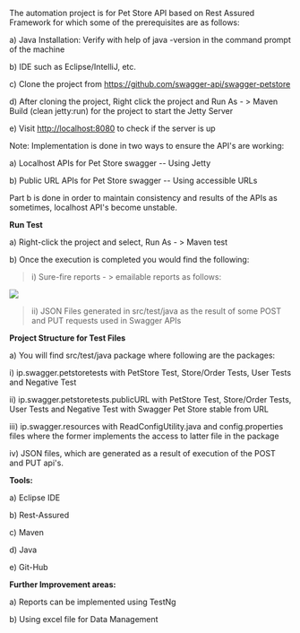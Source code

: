 The automation project is for Pet Store API based on Rest Assured
Framework for which some of the prerequisites are as follows:

a\) Java Installation: Verify with help of java -version in the command
prompt of the machine

b\) IDE such as Eclipse/IntelliJ, etc.

c\) Clone the project from
<https://github.com/swagger-api/swagger-petstore>

d\) After cloning the project, Right click the project and Run As - \>
Maven Build (clean jetty:run) for the project to start the Jetty Server

e\) Visit <http://localhost:8080> to check if the server is up

Note: Implementation is done in two ways to ensure the API's are
working:

a\) Localhost APIs for Pet Store swagger -- Using Jetty

b\) Public URL APIs for Pet Store swagger -- Using accessible URLs

Part b is done in order to maintain consistency and results of the APIs
as sometimes, localhost API's become unstable.

**Run Test**

a\) Right-click the project and select, Run As - \> Maven test

b\) Once the execution is completed you would find the following:

> i\) Sure-fire reports - \> emailable reports as follows:
> 
<img src="https://github.com/aryanTest/Java-Simple-Project/blob/main/TestResults.PNG">


> ii) JSON Files generated in src/test/java as the result of some POST
> and PUT requests used in Swagger APIs


**Project Structure for Test Files**

a\) You will find src/test/java package where following are the
packages:

i\) ip.swagger.petstoretests with PetStore Test, Store/Order Tests, User
Tests and Negative Test

ii\) ip.swagger.petstoretests.publicURL with PetStore Test, Store/Order
Tests, User Tests and Negative Test with Swagger Pet Store stable from
URL

iii\) ip.swagger.resources with ReadConfigUtility.java and
config.properties files where the former implements the access to latter
file in the package

iv\) JSON files, which are generated as a result of execution of the
POST and PUT api's.

**Tools:**

a\) Eclipse IDE

b\) Rest-Assured

c\) Maven

d\) Java

e\) Git-Hub

**Further Improvement areas:**

a\) Reports can be implemented using TestNg

b\) Using excel file for Data Management
